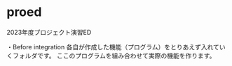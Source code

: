 # proed
2023年度プロジェクト演習ED

・Before integration
各自が作成した機能（プログラム）をとりあえず入れていくフォルダです。
ここのプログラムを組み合わせて実際の機能を作ります。